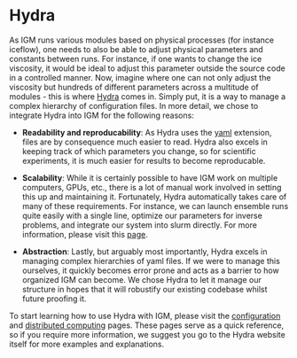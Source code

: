 # Hydra

As IGM runs various modules based on physical processes (for instance iceflow), one needs to also be able to adjust physical parameters and constants between runs. For instance, if one wants to change the ice viscosity, it would be ideal to adjust this parameter outside the source code in a controlled manner. Now, imagine where one can not only adjust the viscosity but hundreds of different parameters across a multitude of modules - this is where [Hydra](https://hydra.cc/docs/intro/) comes in. Simply put, it is a way to manage a complex hierarchy of configuration files. In more detail, we chose to integrate Hydra into IGM for the following reasons:

* **Readability and reproducability**: As Hydra uses the [yaml](https://yaml.org/) extension, files are by consequence much easier to read. Hydra also excels in keeping track of which parameters you change, so for scientific experiments, it is much easier for results to become reproducable.

* **Scalability**: While it is certainly possible to have IGM work on multiple computers, GPUs, etc., there is a lot of manual work involved in setting this up and maintaining it. Fortunately, Hydra automatically takes care of many of these requirements. For instance, we can launch ensemble runs quite easily with a single line, optimize our parameters for inverse problems, and integrate our system into slurm directly. For more information, please visit this [page](https://hydra.cc/docs/plugins/joblib_launcher/).

* **Abstraction**: Lastly, but arguably most importantly, Hydra excels in managing complex hierarchies of yaml files. If we were to manage this ourselves, it quickly becomes error prone and acts as a barrier to how organized IGM can become. We chose Hydra to let it manage our structure in hopes that it will robustify our existing codebase whilst future proofing it.

To start learning how to use Hydra with IGM, please visit the [configuration](configuration.md) and [distributed computing](distributed_computing.md) pages. These pages serve as a quick reference, so if you require more information, we suggest you go to the Hydra website itself for more examples and explanations.